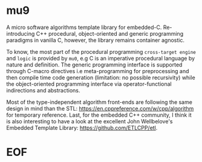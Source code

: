 # mu9

A micro software algorithms template library for embedded-C. Re-introducing
C++ procedural, object-oriented and generic programming paradigms in vanilla C,
however, the library remains container agnostic.

To know, the most part of the procedural programming `cross-target engine` and
`logic` is provided by `mu0`, e.g C is an imperative procedural language by
nature and definition. The generic programming interface is supported through
C-macro directives i.e meta-programming for preprocessing and then compile time
code generation (limitation: no possible recursivity) while the object-oriented
programming interface via operator-functional indirections and abstractions.

Most of the type-independent algorithm front-ends are following the same design
in mind than the STL: https://en.cppreference.com/w/cpp/algorithm for temporary
reference. Last, for the embedded C++ community, I think it is also interesting to have
a look at the excellent John Wellbelove's Embedded Template Library: https://github.com/ETLCPP/etl.

# EOF